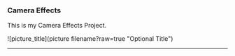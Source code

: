 ### Camera Effects

This is my Camera Effects Project.

![picture_title](picture filename?raw=true "Optional Title")

***
